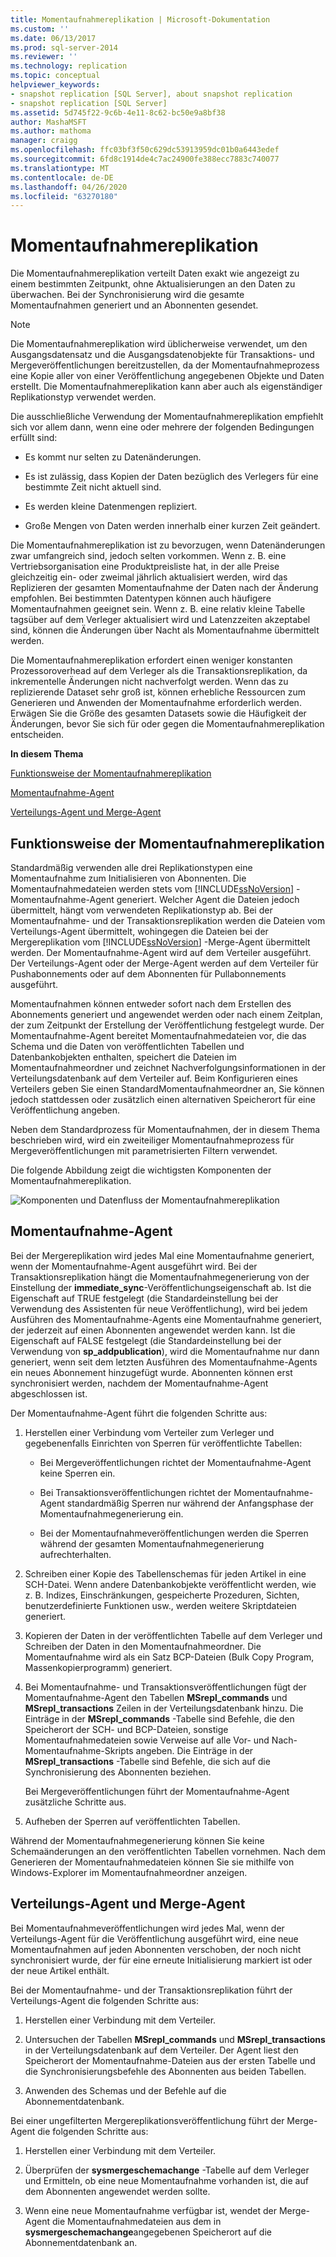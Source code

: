 ```yaml
---
title: Momentaufnahmereplikation | Microsoft-Dokumentation
ms.custom: ''
ms.date: 06/13/2017
ms.prod: sql-server-2014
ms.reviewer: ''
ms.technology: replication
ms.topic: conceptual
helpviewer_keywords:
- snapshot replication [SQL Server], about snapshot replication
- snapshot replication [SQL Server]
ms.assetid: 5d745f22-9c6b-4e11-8c62-bc50e9a8bf38
author: MashaMSFT
ms.author: mathoma
manager: craigg
ms.openlocfilehash: ffc03bf3f50c629dc53913959dc01b0a6443edef
ms.sourcegitcommit: 6fd8c1914de4c7ac24900fe388ecc7883c740077
ms.translationtype: MT
ms.contentlocale: de-DE
ms.lasthandoff: 04/26/2020
ms.locfileid: "63270180"
---
```

# <a name="snapshot-replication"></a>Momentaufnahmereplikation
  Die Momentaufnahmereplikation verteilt Daten exakt wie angezeigt zu einem bestimmten Zeitpunkt, ohne Aktualisierungen an den Daten zu überwachen. Bei der Synchronisierung wird die gesamte Momentaufnahmen generiert und an Abonnenten gesendet.  
  
> [!NOTE]  
>  Die Momentaufnahmereplikation wird üblicherweise verwendet, um den Ausgangsdatensatz und die Ausgangsdatenobjekte für Transaktions- und Mergeveröffentlichungen bereitzustellen, da der Momentaufnahmeprozess eine Kopie aller von einer Veröffentlichung angegebenen Objekte und Daten erstellt. Die Momentaufnahmereplikation kann aber auch als eigenständiger Replikationstyp verwendet werden.  
  
 Die ausschließliche Verwendung der Momentaufnahmereplikation empfiehlt sich vor allem dann, wenn eine oder mehrere der folgenden Bedingungen erfüllt sind:  
  
-   Es kommt nur selten zu Datenänderungen.  
  
-   Es ist zulässig, dass Kopien der Daten bezüglich des Verlegers für eine bestimmte Zeit nicht aktuell sind.  
  
-   Es werden kleine Datenmengen repliziert.  
  
-   Große Mengen von Daten werden innerhalb einer kurzen Zeit geändert.  
  
 Die Momentaufnahmereplikation ist zu bevorzugen, wenn Datenänderungen zwar umfangreich sind, jedoch selten vorkommen. Wenn z. B. eine Vertriebsorganisation eine Produktpreisliste hat, in der alle Preise gleichzeitig ein- oder zweimal jährlich aktualisiert werden, wird das Replizieren der gesamten Momentaufnahme der Daten nach der Änderung empfohlen. Bei bestimmten Datentypen können auch häufigere Momentaufnahmen geeignet sein. Wenn z. B. eine relativ kleine Tabelle tagsüber auf dem Verleger aktualisiert wird und Latenzzeiten akzeptabel sind, können die Änderungen über Nacht als Momentaufnahme übermittelt werden.  
  
 Die Momentaufnahmereplikation erfordert einen weniger konstanten Prozessoroverhead auf dem Verleger als die Transaktionsreplikation, da inkrementelle Änderungen nicht nachverfolgt werden. Wenn das zu replizierende Dataset sehr groß ist, können erhebliche Ressourcen zum Generieren und Anwenden der Momentaufnahme erforderlich werden. Erwägen Sie die Größe des gesamten Datasets sowie die Häufigkeit der Änderungen, bevor Sie sich für oder gegen die Momentaufnahmereplikation entscheiden.  
  
 **In diesem Thema**  
  
 [Funktionsweise der Momentaufnahmereplikation](#HowWorks)  
  
 [Momentaufnahme-Agent](#SnapshotAgent)  
  
 [Verteilungs-Agent und Merge-Agent](#DistAgent)  
  
##  <a name="how-snapshot-replication-works"></a><a name="HowWorks"></a> Funktionsweise der Momentaufnahmereplikation  
 Standardmäßig verwenden alle drei Replikationstypen eine Momentaufnahme zum Initialisieren von Abonnenten. Die Momentaufnahmedateien werden stets vom [!INCLUDE[ssNoVersion](../../includes/ssnoversion-md.md)] -Momentaufnahme-Agent generiert. Welcher Agent die Dateien jedoch übermittelt, hängt vom verwendeten Replikationstyp ab. Bei der Momentaufnahme- und der Transaktionsreplikation werden die Dateien vom Verteilungs-Agent übermittelt, wohingegen die Dateien bei der Mergereplikation vom [!INCLUDE[ssNoVersion](../../includes/ssnoversion-md.md)] -Merge-Agent übermittelt werden. Der Momentaufnahme-Agent wird auf dem Verteiler ausgeführt. Der Verteilungs-Agent oder der Merge-Agent werden auf dem Verteiler für Pushabonnements oder auf dem Abonnenten für Pullabonnements ausgeführt.  
  
 Momentaufnahmen können entweder sofort nach dem Erstellen des Abonnements generiert und angewendet werden oder nach einem Zeitplan, der zum Zeitpunkt der Erstellung der Veröffentlichung festgelegt wurde. Der Momentaufnahme-Agent bereitet Momentaufnahmedateien vor, die das Schema und die Daten von veröffentlichten Tabellen und Datenbankobjekten enthalten, speichert die Dateien im Momentaufnahmeordner und zeichnet Nachverfolgungsinformationen in der Verteilungsdatenbank auf dem Verteiler auf. Beim Konfigurieren eines Verteilers geben Sie einen StandardMomentaufnahmeordner an, Sie können jedoch stattdessen oder zusätzlich einen alternativen Speicherort für eine Veröffentlichung angeben.  
  
 Neben dem Standardprozess für Momentaufnahmen, der in diesem Thema beschrieben wird, wird ein zweiteiliger Momentaufnahmeprozess für Mergeveröffentlichungen mit parametrisierten Filtern verwendet.  
  
 Die folgende Abbildung zeigt die wichtigsten Komponenten der Momentaufnahmereplikation.  
  
 ![Komponenten und Datenfluss der Momentaufnahmereplikation](media/snapshot.gif "Komponenten und Datenfluss der Momentaufnahmereplikation")  
  
##  <a name="snapshot-agent"></a><a name="SnapshotAgent"></a> Momentaufnahme-Agent  
 Bei der Mergereplikation wird jedes Mal eine Momentaufnahme generiert, wenn der Momentaufnahme-Agent ausgeführt wird. Bei der Transaktionsreplikation hängt die Momentaufnahmegenerierung von der Einstellung der **immediate_sync**-Veröffentlichungseigenschaft ab. Ist die Eigenschaft auf TRUE festgelegt (die Standardeinstellung bei der Verwendung des Assistenten für neue Veröffentlichung), wird bei jedem Ausführen des Momentaufnahme-Agents eine Momentaufnahme generiert, der jederzeit auf einen Abonnenten angewendet werden kann. Ist die Eigenschaft auf FALSE festgelegt (die Standardeinstellung bei der Verwendung von **sp_addpublication**), wird die Momentaufnahme nur dann generiert, wenn seit dem letzten Ausführen des Momentaufnahme-Agents ein neues Abonnement hinzugefügt wurde. Abonnenten können erst synchronisiert werden, nachdem der Momentaufnahme-Agent abgeschlossen ist.  
  
 Der Momentaufnahme-Agent führt die folgenden Schritte aus:  
  
1.  Herstellen einer Verbindung vom Verteiler zum Verleger und gegebenenfalls Einrichten von Sperren für veröffentlichte Tabellen:  
  
    -   Bei Mergeveröffentlichungen richtet der Momentaufnahme-Agent keine Sperren ein.  
  
    -   Bei Transaktionsveröffentlichungen richtet der Momentaufnahme-Agent standardmäßig Sperren nur während der Anfangsphase der Momentaufnahmegenerierung ein.  
  
    -   Bei der Momentaufnahmeveröffentlichungen werden die Sperren während der gesamten Momentaufnahmegenerierung aufrechterhalten.  
  
2.  Schreiben einer Kopie des Tabellenschemas für jeden Artikel in eine SCH-Datei. Wenn andere Datenbankobjekte veröffentlicht werden, wie z. B. Indizes, Einschränkungen, gespeicherte Prozeduren, Sichten, benutzerdefinierte Funktionen usw., werden weitere Skriptdateien generiert.  
  
3.  Kopieren der Daten in der veröffentlichten Tabelle auf dem Verleger und Schreiben der Daten in den Momentaufnahmeordner. Die Momentaufnahme wird als ein Satz BCP-Dateien (Bulk Copy Program, Massenkopierprogramm) generiert.  
  
4.  Bei Momentaufnahme- und Transaktionsveröffentlichungen fügt der Momentaufnahme-Agent den Tabellen **MSrepl_commands** und **MSrepl_transactions** Zeilen in der Verteilungsdatenbank hinzu. Die Einträge in der **MSrepl_commands** -Tabelle sind Befehle, die den Speicherort der SCH- und BCP-Dateien, sonstige Momentaufnahmedateien sowie Verweise auf alle Vor- und Nach-Momentaufnahme-Skripts angeben. Die Einträge in der **MSrepl_transactions** -Tabelle sind Befehle, die sich auf die Synchronisierung des Abonnenten beziehen.  
  
     Bei Mergeveröffentlichungen führt der Momentaufnahme-Agent zusätzliche Schritte aus.  
  
5.  Aufheben der Sperren auf veröffentlichten Tabellen.  
  
 Während der Momentaufnahmegenerierung können Sie keine Schemaänderungen an den veröffentlichten Tabellen vornehmen. Nach dem Generieren der Momentaufnahmedateien können Sie sie mithilfe von Windows-Explorer im Momentaufnahmeordner anzeigen.  
  
##  <a name="distribution-agent-and-merge-agent"></a><a name="DistAgent"></a> Verteilungs-Agent und Merge-Agent  
 Bei Momentaufnahmeveröffentlichungen wird jedes Mal, wenn der Verteilungs-Agent für die Veröffentlichung ausgeführt wird, eine neue Momentaufnahmen auf jeden Abonnenten verschoben, der noch nicht synchronisiert wurde, der für eine erneute Initialisierung markiert ist oder der neue Artikel enthält.  
  
 Bei der Momentaufnahme- und der Transaktionsreplikation führt der Verteilungs-Agent die folgenden Schritte aus:  
  
1.  Herstellen einer Verbindung mit dem Verteiler.  
  
2.  Untersuchen der Tabellen **MSrepl_commands** und **MSrepl_transactions** in der Verteilungsdatenbank auf dem Verteiler. Der Agent liest den Speicherort der Momentaufnahme-Dateien aus der ersten Tabelle und die Synchronisierungsbefehle des Abonnenten aus beiden Tabellen.  
  
3.  Anwenden des Schemas und der Befehle auf die Abonnementdatenbank.  
  
 Bei einer ungefilterten Mergereplikationsveröffentlichung führt der Merge-Agent die folgenden Schritte aus:  
  
1.  Herstellen einer Verbindung mit dem Verteiler.  
  
2.  Überprüfen der **sysmergeschemachange** -Tabelle auf dem Verleger und Ermitteln, ob eine neue Momentaufnahme vorhanden ist, die auf dem Abonnenten angewendet werden sollte.  
  
3.  Wenn eine neue Momentaufnahme verfügbar ist, wendet der Merge-Agent die Momentaufnahmedateien aus dem in **sysmergeschemachange**angegebenen Speicherort auf die Abonnementdatenbank an.  
  
  

